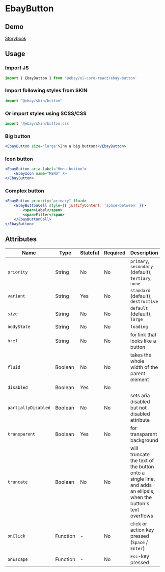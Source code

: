# EbayButton

## Demo
[Storybook](https://opensource.ebay.com/ebayui-core-react/main/?path=/story/ebay-button--default)

## Usage

### Import JS
```jsx harmony
import { EbayButton } from '@ebay/ui-core-react/ebay-button'
```
### Import following styles from SKIN
```jsx harmony
import "@ebay/skin/button"
```
### Or import styles using SCSS/CSS
```jsx harmony
import '@ebay/skin/button.css'
```

### Big button
```jsx harmony
<EbayButton size="large">I'm a big button!</EbayButton>
```

### Icon button
```jsx
<EbayButton aria-label="Menu button">
    <EbayIcon name="MENU" />
</EbayButton>
```

### Complex button
```jsx
<EbayButton priority="primary" fluid>
    <EbayButtonCell style={{ justifyContent: 'space-between' }}>
        <span>Label</span>
        <span>Filter</span>
    </EbayButtonCell>
</EbayButton>
```

## Attributes

Name | Type | Stateful | Required | Description | Data
--- | --- | --- | --- | --- | ---
`priority` | String | No | No | `primary`, `secondary` (default), `tertiary`, `none`
`variant` | String | Yes | No | `standard` (default), `destructive`
`size` | String | No | No | `default` (default), `large`
`bodyState` | String | No | No | `loading`
`href` | String | No | No | for link that looks like a button
`fluid` | Boolean | No | No | takes the whole width of the parent element
`disabled` | Boolean | Yes | No
`partiallyDisabled` | Boolean | No | No | sets aria disabled but not disabled attribute
`transparent` | Boolean | Yes | No | for transparent background
`truncate` | Boolean | No | No | will truncate the text of the button onto a single line, and adds an ellipsis, when the button's text overflows
`onClick` | Function | - | No | click or action key pressed (`Space` / `Enter`)
`onEscape` | Function | - | No | `Esc`-key pressed
